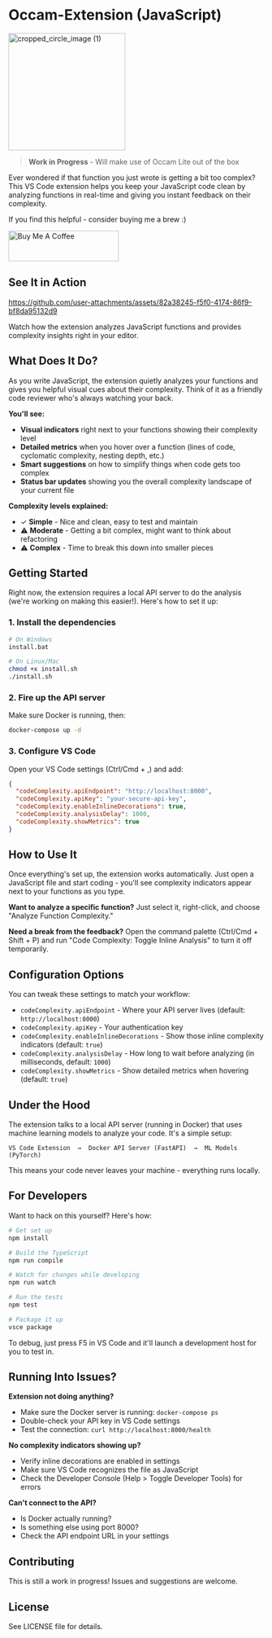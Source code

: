 # Occam-Extension (JavaScript)

<img width="230" height="230" alt="cropped_circle_image (1)" src="https://github.com/user-attachments/assets/98bc85d2-20d4-44d2-968a-302726d275e7" />

> **Work in Progress** - Will make use of Occam Lite out of the box

Ever wondered if that function you just wrote is getting a bit too complex? This VS Code extension helps you keep your JavaScript code clean by analyzing functions in real-time and giving you instant feedback on their complexity.

If you find this helpful - consider buying me a brew :) 

<a href="https://www.buymeacoffee.com/jobrien874" target="_blank"><img src="https://cdn.buymeacoffee.com/buttons/v2/default-yellow.png" alt="Buy Me A Coffee" style="height: 60px !important;width: 217px !important;" ></a>

## See It in Action

https://github.com/user-attachments/assets/82a38245-f5f0-4174-86f9-bf8da95132d9


Watch how the extension analyzes JavaScript functions and provides complexity insights right in your editor.

## What Does It Do?

As you write JavaScript, the extension quietly analyzes your functions and gives you helpful visual cues about their complexity. Think of it as a friendly code reviewer who's always watching your back.

**You'll see:**

- **Visual indicators** right next to your functions showing their complexity level
- **Detailed metrics** when you hover over a function (lines of code, cyclomatic complexity, nesting depth, etc.)
- **Smart suggestions** on how to simplify things when code gets too complex
- **Status bar updates** showing you the overall complexity landscape of your current file

**Complexity levels explained:**

- ✓ **Simple** - Nice and clean, easy to test and maintain
- ⚠ **Moderate** - Getting a bit complex, might want to think about refactoring
- ⚠ **Complex** - Time to break this down into smaller pieces

## Getting Started

Right now, the extension requires a local API server to do the analysis (we're working on making this easier!). Here's how to set it up:

### 1. Install the dependencies

```bash
# On Windows
install.bat

# On Linux/Mac
chmod +x install.sh
./install.sh
```

### 2. Fire up the API server

Make sure Docker is running, then:

```bash
docker-compose up -d
```

### 3. Configure VS Code

Open your VS Code settings (Ctrl/Cmd + ,) and add:

```json
{
  "codeComplexity.apiEndpoint": "http://localhost:8000",
  "codeComplexity.apiKey": "your-secure-api-key",
  "codeComplexity.enableInlineDecorations": true,
  "codeComplexity.analysisDelay": 1000,
  "codeComplexity.showMetrics": true
}
```

## How to Use It

Once everything's set up, the extension works automatically. Just open a JavaScript file and start coding - you'll see complexity indicators appear next to your functions as you type.

**Want to analyze a specific function?** Just select it, right-click, and choose "Analyze Function Complexity."

**Need a break from the feedback?** Open the command palette (Ctrl/Cmd + Shift + P) and run "Code Complexity: Toggle Inline Analysis" to turn it off temporarily.

## Configuration Options

You can tweak these settings to match your workflow:

- `codeComplexity.apiEndpoint` - Where your API server lives (default: `http://localhost:8000`)
- `codeComplexity.apiKey` - Your authentication key
- `codeComplexity.enableInlineDecorations` - Show those inline complexity indicators (default: `true`)
- `codeComplexity.analysisDelay` - How long to wait before analyzing (in milliseconds, default: `1000`)
- `codeComplexity.showMetrics` - Show detailed metrics when hovering (default: `true`)

## Under the Hood

The extension talks to a local API server (running in Docker) that uses machine learning models to analyze your code. It's a simple setup:

```
VS Code Extension  →  Docker API Server (FastAPI)  →  ML Models (PyTorch)
```

This means your code never leaves your machine - everything runs locally.

## For Developers

Want to hack on this yourself? Here's how:

```bash
# Get set up
npm install

# Build the TypeScript
npm run compile

# Watch for changes while developing
npm run watch

# Run the tests
npm test

# Package it up
vsce package
```

To debug, just press F5 in VS Code and it'll launch a development host for you to test in.

## Running Into Issues?

**Extension not doing anything?**

- Make sure the Docker server is running: `docker-compose ps`
- Double-check your API key in VS Code settings
- Test the connection: `curl http://localhost:8000/health`

**No complexity indicators showing up?**

- Verify inline decorations are enabled in settings
- Make sure VS Code recognizes the file as JavaScript
- Check the Developer Console (Help > Toggle Developer Tools) for errors

**Can't connect to the API?**

- Is Docker actually running?
- Is something else using port 8000?
- Check the API endpoint URL in your settings

## Contributing

This is still a work in progress! Issues and suggestions are welcome.

## License

See LICENSE file for details.
